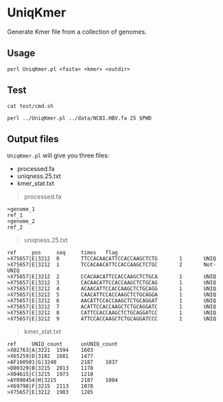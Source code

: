 # UniqKmer
Generate Kmer file from a collection of genomes.

## Usage
`perl UniqKmer.pl <fasta> <kmer> <outdir>`

## Test
`cat test/cmd.sh`
```
perl ../UniqKmer.pl ../data/NCBI.HBV.fa 25 $PWD
```

## Output files
`UniqKmer.pl` will give you three files:
* processed.fa
* uniqness.25.txt
* kmer_stat.txt


> processed.fa
```
>genome_1
ref_1
>genome_2
ref_2
```

> uniqness.25.txt
```
ref     pos     seq     times   flag
>X75657|E|3212  0       TTCCACAACATTCCACCAAGCTCTG       1       UNIQ
>X75657|E|3212  1       TCCACAACATTCCACCAAGCTCTGC       2       Not-UNIQ
>X75657|E|3212  2       CCACAACATTCCACCAAGCTCTGCA       1       UNIQ
>X75657|E|3212  3       CACAACATTCCACCAAGCTCTGCAG       1       UNIQ
>X75657|E|3212  4       ACAACATTCCACCAAGCTCTGCAGG       1       UNIQ
>X75657|E|3212  5       CAACATTCCACCAAGCTCTGCAGGA       1       UNIQ
>X75657|E|3212  6       AACATTCCACCAAGCTCTGCAGGAT       1       UNIQ
>X75657|E|3212  7       ACATTCCACCAAGCTCTGCAGGATC       1       UNIQ
>X75657|E|3212  8       CATTCCACCAAGCTCTGCAGGATCC       1       UNIQ
>X75657|E|3212  9       ATTCCACCAAGCTCTGCAGGATCCC       1       UNIQ
```

> kmer_stat.txt
```
ref     UNIQ_count      unUNIQ_count
>X02763|A|3221  1594    1603
>X65259|D|3182  1681    1477
>AF160501|G|3248        2187    1037
>D00329|B|3215  2013    1178
>X04615|C|3215  1973    1218
>AY090454|H|3215        2187    1004
>X69798|F|3215  2113    1078
>X75657|E|3212  1903    1285
```
